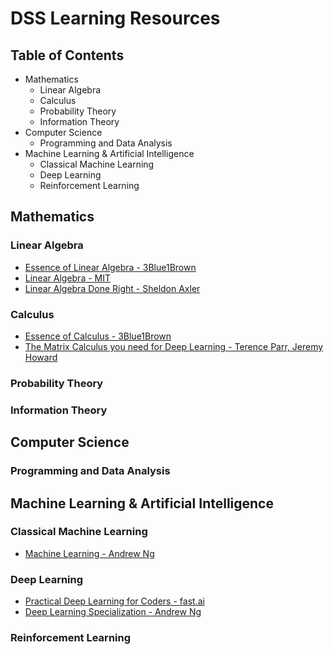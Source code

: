 # DSS Learning Resources

## Table of Contents
- Mathematics
  - Linear Algebra
  - Calculus
  - Probability Theory
  - Information Theory
- Computer Science
  - Programming and Data Analysis
- Machine Learning & Artificial Intelligence
  - Classical Machine Learning
  - Deep Learning
  - Reinforcement Learning

## Mathematics

### Linear Algebra

- [Essence of Linear Algebra - 3Blue1Brown](https://www.youtube.com/playlist?list=PLZHQObOWTQDPD3MizzM2xVFitgF8hE_ab)
- [Linear Algebra - MIT](https://ocw.mit.edu/courses/mathematics/18-06sc-linear-algebra-fall-2011/)
- [Linear Algebra Done Right - Sheldon Axler](https://www.youtube.com/watch?v=lkx2BJcnyxk&list=PLGAnmvB9m7zOBVCZBUUmSinFV0wEir2Vw)

### Calculus

- [Essence of Calculus - 3Blue1Brown](https://www.youtube.com/playlist?list=PLZHQObOWTQDMsr9K-rj53DwVRMYO3t5Yr)
- [The Matrix Calculus you need for Deep Learning - Terence Parr, Jeremy Howard](http://parrt.cs.usfca.edu/doc/matrix-calculus/index.html)

### Probability Theory
### Information Theory

## Computer Science

### Programming and Data Analysis

## Machine Learning & Artificial Intelligence

### Classical Machine Learning

- [Machine Learning - Andrew Ng](https://www.coursera.org/learn/machine-learning)

### Deep Learning

- [Practical Deep Learning for Coders - fast.ai](http://course.fast.ai/)
- [Deep Learning Specialization - Andrew Ng](https://www.coursera.org/specializations/deep-learning?utm_source=gg&utm_medium=sem&campaignid=904733485&adgroupid=45435009512&device=c&keyword=deep%20learning%20coursera&matchtype=b&network=g&devicemodel=&adpostion=1t1&creativeid=231631799240&hide_mobile_promo&gclid=CjwKCAiA8bnUBRA-EiwAc0hZkxlgiRTxK0tvoLpyIh1rSLmZixn_dA-c-hAFqKWTTGLJqoaY6SrIZBoC_-gQAvD_BwE)



### Reinforcement Learning
